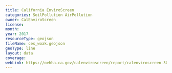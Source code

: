 ```yaml
---
title: California EnviroScreen
categories: SoilPollution AirPollution
owner: CalEnviroScreen
license:
month:
year: 2017
resourceType: geojson
fileName: ces_woak.geojson
geoType: line
layout: data
coverage:
webLink: https://oehha.ca.gov/calenviroscreen/report/calenviroscreen-30
---
```

